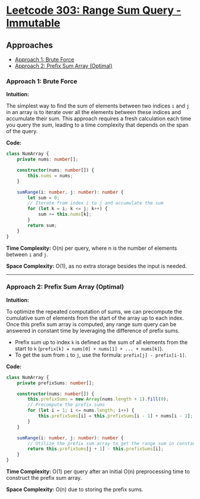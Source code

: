 # [Leetcode 303: Range Sum Query - Immutable](https://leetcode.com/problems/range-sum-query-immutable/)

## Approaches
- [Approach 1: Brute Force](#approach-1-brute-force)
- [Approach 2: Prefix Sum Array (Optimal)](#approach-2-prefix-sum-array)

### Approach 1: Brute Force

**Intuition:**

The simplest way to find the sum of elements between two indices `i` and `j` in an array is to iterate over all the elements between these indices and accumulate their sum. This approach requires a fresh calculation each time you query the sum, leading to a time complexity that depends on the span of the query.

**Code:**

```typescript
class NumArray {
    private nums: number[];

    constructor(nums: number[]) {
        this.nums = nums;
    }

    sumRange(i: number, j: number): number {
        let sum = 0;
        // Iterate from index i to j and accumulate the sum
        for (let k = i; k <= j; k++) {
            sum += this.nums[k];
        }
        return sum;
    }
}
```

**Time Complexity:** O(n) per query, where n is the number of elements between `i` and `j`.

**Space Complexity:** O(1), as no extra storage besides the input is needed.

---

### Approach 2: Prefix Sum Array (Optimal)

**Intuition:**

To optimize the repeated computation of sums, we can precompute the cumulative sum of elements from the start of the array up to each index. Once this prefix sum array is computed, any range sum query can be answered in constant time by leveraging the difference of prefix sums.

- Prefix sum up to index `k` is defined as the sum of all elements from the start to `k` (`prefix[k] = nums[0] + nums[1] + ... + nums[k]`).
- To get the sum from `i` to `j`, use the formula: `prefix[j] - prefix[i-1]`.

**Code:**

```typescript
class NumArray {
    private prefixSums: number[];

    constructor(nums: number[]) {
        this.prefixSums = new Array(nums.length + 1).fill(0);
        // Precompute the prefix sums
        for (let i = 1; i <= nums.length; i++) {
            this.prefixSums[i] = this.prefixSums[i - 1] + nums[i - 1];
        }
    }

    sumRange(i: number, j: number): number {
        // Utilize the prefix sum array to get the range sum in constant time
        return this.prefixSums[j + 1] - this.prefixSums[i];
    }
}
```

**Time Complexity:** O(1) per query after an initial O(n) preprocessing time to construct the prefix sum array.

**Space Complexity:** O(n) due to storing the prefix sums.

